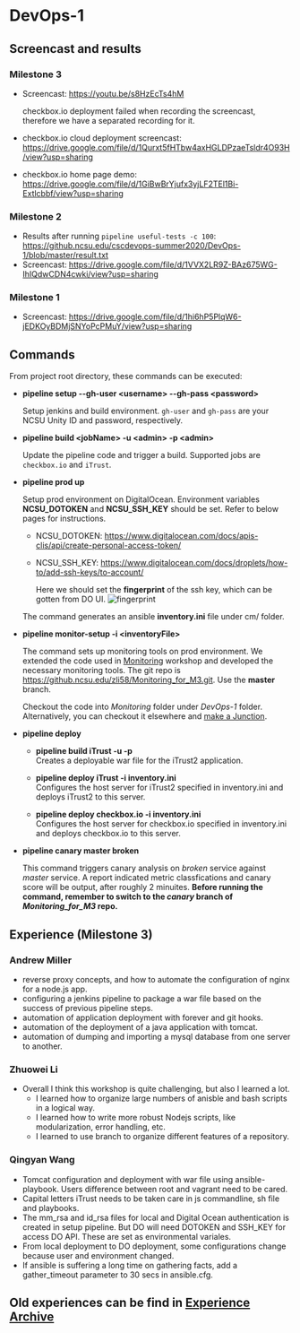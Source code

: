 # DevOps-1
## Screencast and results
### Milestone 3
- Screencast: https://youtu.be/s8HzEcTs4hM

  checkbox.io deployment failed when recording the screencast, therefore we have a separated recording for it.
  
- checkbox.io cloud deployment screencast: https://drive.google.com/file/d/1Qurxt5fHTbw4axHGLDPzaeTsldr4O93H/view?usp=sharing
- checkbox.io home page demo: https://drive.google.com/file/d/1GiBwBrYjufx3yjLF2TEl1Bi-Extlcbbf/view?usp=sharing

### Milestone 2
- Results after running `pipeline useful-tests -c 100`: https://github.ncsu.edu/cscdevops-summer2020/DevOps-1/blob/master/result.txt
- Screencast: https://drive.google.com/file/d/1VVX2LR9Z-BAz675WG-IhIQdwCDN4cwki/view?usp=sharing

### Milestone 1
- Screencast: https://drive.google.com/file/d/1hi6hP5PlqW6-jEDKOyBDMjSNYoPcPMuY/view?usp=sharing


## Commands
From project root directory, these commands can be executed:

-   **pipeline setup --gh-user \<username\> --gh-pass \<password\>**

    Setup jenkins and build environment. `gh-user` and `gh-pass` are your NCSU Unity ID and password, respectively.
  
-   **pipeline build \<jobName\> -u \<admin\> -p \<admin\>**
    
    Update the pipeline code and trigger a build. Supported jobs are `checkbox.io` and `iTrust`.

-   **pipeline prod up**

    Setup prod environment on DigitalOcean. Environment variables **NCSU_DOTOKEN** and **NCSU_SSH_KEY** should be set. Refer to below pages for instructions.
    
    - NCSU_DOTOKEN: https://www.digitalocean.com/docs/apis-clis/api/create-personal-access-token/
    - NCSU_SSH_KEY: https://www.digitalocean.com/docs/droplets/how-to/add-ssh-keys/to-account/ 
      
      Here we should set the **fingerprint** of the ssh key, which can be gotten from DO UI.
      ![fingerprint](https://www.digitalocean.com/docs/images/droplets/ssh-account-key-added.cbbbb0fcd36f8e967ec4c998f1b1ffbe72b7c24a41a0ea43a9d3839979d9e77c.png)
    
    The command generates an ansible **inventory.ini** file under cm/ folder.

-   **pipeline monitor-setup -i \<inventoryFile\>**

    The command sets up monitoring tools on prod environment. We extended the code used in [Monitoring](https://github.com/CSC-DevOps/Monitoring) workshop and developed the necessary monitoring tools. The git repo is https://github.ncsu.edu/zli58/Monitoring_for_M3.git. Use the **master** branch.

    Checkout the code into *Monitoring* folder under *DevOps-1* folder. Alternatively, you can checkout it elsewhere and [make a Junction](https://docs.microsoft.com/en-us/windows-server/administration/windows-commands/mklink).

-   **pipeline deploy**
    
    - **pipeline build iTrust -u <admin> -p <admin>**
      <br/>
      Creates a deployable war file for the iTrust2 application.
  
    - **pipeline deploy iTrust -i inventory.ini**
      <br/>
      Configures the host server for iTrust2 specified in inventory.ini and deploys iTrust2 to this server.
    
    - **pipeline deploy checkbox.io -i inventory.ini**
      <br/>
      Configures the host server for checkbox.io specified in inventory.ini and deploys checkbox.io to this server.

-   **pipeline canary master broken**

    This command triggers canary analysis on *broken* service against *master* service. A report indicated metric classfications and canary score will be output, after roughly 2 minuites. **Before running the command, remember to switch to the *canary* branch of *Monitoring_for_M3* repo.**

## Experience (Milestone 3)

### Andrew Miller

- reverse proxy concepts, and how to automate the configuration of nginx for a node.js app.
- configuring a jenkins pipeline to package a war file based on the success of previous pipeline steps.
- automation of application deployment with forever and git hooks.
- automation of the deployment of a java application with tomcat.
- automation of dumping and importing a mysql database from one server to another.

### Zhuowei Li

- Overall I think this workshop is quite challenging, but also I learned a lot.
  - I learned how to organize large numbers of anisble and bash scripts in a logical way. 
  - I learned how to write more robust Nodejs scripts, like modularization, error handling, etc.
  - I learned to use branch to organize different features of a repository.

### Qingyan Wang

- Tomcat configuration and deployment with war file using ansible-playbook. Users difference between root and vagrant need to be cared.
- Capital letters iTrust needs to be taken care in js commandline, sh file and playbooks.
- The mm_rsa and id_rsa files for local and Digital Ocean authentication is created in setup pipeline. But DO will need DOTOKEN and SSH_KEY for access DO API. These are set as environmental variales.
- From local deployment to DO deployment, some configurations change because user and environment changed.
- If ansible is suffering a long time on gathering facts, add a gather_timeout parameter to 30 secs in ansible.cfg.

## Old experiences can be find in [Experience Archive](ExperienceArchive.md)
